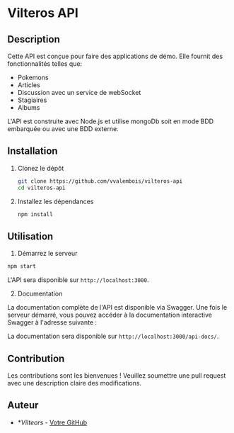 # Vilteros API

## Description

Cette API est conçue pour faire des applications de démo. Elle fournit des fonctionnalités telles que: 
- Pokemons
- Articles
- Discussion avec un service de webSocket
- Stagiaires
- Albums

 L'API est construite avec Node.js et utilise mongoDb soit en mode BDD embarquée ou avec une BDD externe.

## Installation

1. Clonez le dépôt

   ```bash
   git clone https://github.com/vvalembois/vilteros-api
   cd vilteros-api
   ```

2. Installez les dépendances

   ```bash
   npm install
   ```

## Utilisation

1. Démarrez le serveur

```bash
npm start
```

L'API sera disponible sur `http://localhost:3000`.


2. Documentation

La documentation complète de l'API est disponible via Swagger. Une fois le serveur démarré, vous pouvez accéder à la documentation interactive Swagger à l'adresse suivante :

La documentation sera disponible sur `http://localhost:3000/api-docs/`.

## Contribution

Les contributions sont les bienvenues ! Veuillez soumettre une pull request avec une description claire des modifications.

## Auteur

- **Vilteors* - [Votre GitHub](https://github.com/vvalembois)
